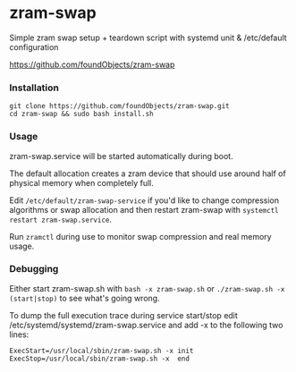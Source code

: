 # zram-swap
Simple zram swap setup + teardown script with systemd unit &amp; /etc/default configuration

https://github.com/foundObjects/zram-swap

### Installation

```
git clone https://github.com/foundObjects/zram-swap.git
cd zram-swap && sudo bash install.sh
```

### Usage

zram-swap.service will be started automatically during boot.

The default allocation creates a zram device that should use around half of physical memory when completely full.

Edit `/etc/default/zram-swap-service` if you'd like to change compression algorithms or swap allocation and then restart zram-swap with `systemctl restart zram-swap.service`.

Run `zramctl` during use to monitor swap compression and real memory usage.

### Debugging

Either start zram-swap.sh with `bash -x zram-swap.sh` or `./zram-swap.sh -x (start|stop)` to see what's going wrong.

To dump the full execution trace during service start/stop edit  /etc/systemd/systemd/zram-swap.service and add -x to the following two lines:

```
ExecStart=/usr/local/sbin/zram-swap.sh -x init
ExecStop=/usr/local/sbin/zram-swap.sh -x  end
```
